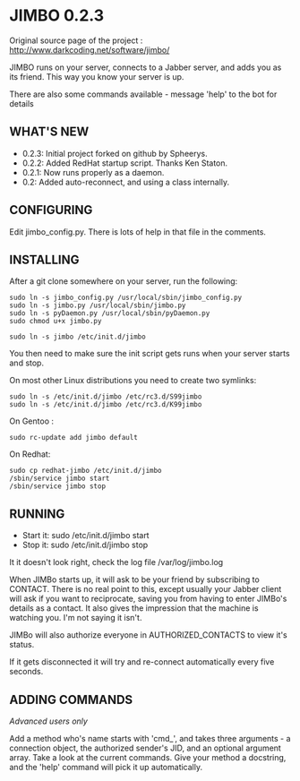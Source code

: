 JIMBO 0.2.3
===========
Original source page of the project : http://www.darkcoding.net/software/jimbo/

JIMBO runs on your server, connects to a Jabber server, and adds you as its friend. This way you know your server is up.

There are also some commands available - message 'help' to the bot for details

WHAT'S NEW
----------
- 0.2.3: Initial project forked on github by Spheerys.
- 0.2.2: Added RedHat startup script. Thanks Ken Staton.
- 0.2.1: Now runs properly as a daemon.
- 0.2: Added auto-reconnect, and using a class internally.

CONFIGURING
-----------

Edit jimbo_config.py. There is lots of help in that file in the comments.

INSTALLING
----------

After a git clone somewhere on your server, run the following:
```
sudo ln -s jimbo_config.py /usr/local/sbin/jimbo_config.py
sudo ln -s jimbo.py /usr/local/sbin/jimbo.py
sudo ln -s pyDaemon.py /usr/local/sbin/pyDaemon.py
sudo chmod u+x jimbo.py

sudo ln -s jimbo /etc/init.d/jimbo
```
You then need to make sure the init script gets runs when your server starts and stop.

On most other Linux distributions you need to create two symlinks:
```
sudo ln -s /etc/init.d/jimbo /etc/rc3.d/S99jimbo
sudo ln -s /etc/init.d/jimbo /etc/rc3.d/K99jimbo
```

On Gentoo : 
```
sudo rc-update add jimbo default
```

On Redhat: 
```
sudo cp redhat-jimbo /etc/init.d/jimbo
/sbin/service jimbo start
/sbin/service jimbo stop
```

RUNNING
-------

- Start it: sudo /etc/init.d/jimbo start
- Stop it: sudo /etc/init.d/jimbo stop

It it doesn't look right, check the log file /var/log/jimbo.log

When JIMBo starts up, it will ask to be your friend by subscribing to CONTACT. There is no real point to this, except usually your Jabber client will ask if you want to reciprocate, saving you from having to enter JIMBo's details as a contact. It also gives the impression that the machine is watching you. I'm not saying it isn't.

JIMBo will also authorize everyone in AUTHORIZED_CONTACTS to view it's status.

If it gets disconnected it will try and re-connect automatically every five seconds.

ADDING COMMANDS
---------------

*Advanced users only*

Add a method who's name starts with 'cmd_', and takes three arguments - a connection object, the authorized sender's JID, and an optional argument array. Take a look at the current commands. Give your method a docstring, and the 'help' command will pick it up automatically.


